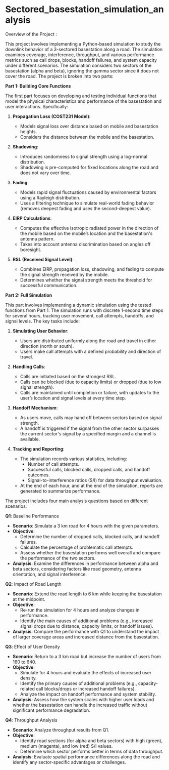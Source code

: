 # Sectored_basestation_simulation_analysis

Overview of the Project :

This project involves implementing a Python-based simulation to study the downlink behavior of a 3-sectored basestation along a road. The simulation examines coverage, interference, throughput, and various performance metrics such as call drops, blocks, handoff failures, and system capacity under different scenarios. The simulation considers two sectors of the basestation (alpha and beta), ignoring the gamma sector since it does not cover the road. The project is broken into two parts:

**Part 1: Building Core Functions**

The first part focuses on developing and testing individual functions that model the physical characteristics and performance of the basestation and user interactions. Specifically:

1. **Propagation Loss (COST231 Model)**:
   - Models signal loss over distance based on mobile and basestation heights.
   - Considers the distance between the mobile and the basestation.

2. **Shadowing**:
   - Introduces randomness to signal strength using a log-normal distribution.
   - Shadowing is pre-computed for fixed locations along the road and does not vary over time.

3. **Fading**:
   - Models rapid signal fluctuations caused by environmental factors using a Rayleigh distribution.
   - Uses a filtering technique to simulate real-world fading behavior (removes deepest fading and uses the second-deepest value).

4. **EIRP Calculations**:
   - Computes the effective isotropic radiated power in the direction of the mobile based on the mobile’s location and the basestation's antenna pattern.
   - Takes into account antenna discrimination based on angles off boresight.

5. **RSL (Received Signal Level)**:
   - Combines EIRP, propagation loss, shadowing, and fading to compute the signal strength received by the mobile.
   - Determines whether the signal strength meets the threshold for successful communication.

**Part 2: Full Simulation**

This part involves implementing a dynamic simulation using the tested functions from Part 1. The simulation runs with discrete 1-second time steps for several hours, tracking user movement, call attempts, handoffs, and signal levels. The key tasks include:

1. **Simulating User Behavior**:
   - Users are distributed uniformly along the road and travel in either direction (north or south).
   - Users make call attempts with a defined probability and direction of travel.

2. **Handling Calls**:
   - Calls are initiated based on the strongest RSL.
   - Calls can be blocked (due to capacity limits) or dropped (due to low signal strength).
   - Calls are maintained until completion or failure, with updates to the user’s location and signal levels at every time step.

3. **Handoff Mechanism**:
   - As users move, calls may hand off between sectors based on signal strength.
   - A handoff is triggered if the signal from the other sector surpasses the current sector's signal by a specified margin and a channel is available.

4. **Tracking and Reporting**:
   - The simulation records various statistics, including:
     - Number of call attempts.
     - Successful calls, blocked calls, dropped calls, and handoff outcomes.
     - Signal-to-interference ratios (S/I) for data throughput evaluation.
   - At the end of each hour, and at the end of the simulation, reports are generated to summarize performance.


The project includes four main analysis questions based on different scenarios:

**Q1**: Baseline Performance
- **Scenario**: Simulate a 3 km road for 4 hours with the given parameters.
- **Objective**:
  - Determine the number of dropped calls, blocked calls, and handoff failures.
  - Calculate the percentage of problematic call attempts.
  - Assess whether the basestation performs well overall and compare the performance of the two sectors.
- **Analysis**: Examine the differences in performance between alpha and beta sectors, considering factors like road geometry, antenna orientation, and signal interference.

**Q2**: Impact of Road Length
- **Scenario**: Extend the road length to 6 km while keeping the basestation at the midpoint.
- **Objective**:
  - Re-run the simulation for 4 hours and analyze changes in performance.
  - Identify the main causes of additional problems (e.g., increased signal drops due to distance, capacity limits, or handoff issues).
- **Analysis**: Compare the performance with Q1 to understand the impact of larger coverage areas and increased distance from the basestation.

**Q3**: Effect of User Density
- **Scenario**: Return to a 3 km road but increase the number of users from 160 to 640.
- **Objective**:
  - Simulate for 4 hours and evaluate the effects of increased user density.
  - Identify the primary causes of additional problems (e.g., capacity-related call blocks/drops or increased handoff failures).
  - Analyze the impact on handoff performance and system stability.
- **Analysis**: Assess how the system scales with higher user loads and whether the basestation can handle the increased traffic without significant performance degradation.

**Q4**: Throughput Analysis
- **Scenario**: Analyze throughput results from Q1.
- **Objective**:
  - Identify road sections (for alpha and beta sectors) with high (green), medium (magenta), and low (red) S/I values.
  - Determine which sector performs better in terms of data throughput.
- **Analysis**: Evaluate spatial performance differences along the road and identify any sector-specific advantages or challenges.
